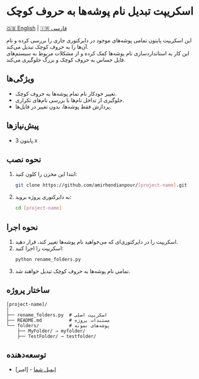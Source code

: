 # اسکریپت تبدیل نام پوشه‌ها به حروف کوچک

[🇬🇧 English](README.md) | [🇮🇷 فارسی](README.fa.md)

این اسکریپت پایتون تمامی پوشه‌های موجود در دایرکتوری جاری را بررسی کرده و نام آن‌ها را به حروف کوچک تبدیل می‌کند.  
این کار به استانداردسازی نام پوشه‌ها کمک کرده و از مشکلات مربوط به سیستم‌های فایل حساس به حروف کوچک و بزرگ جلوگیری می‌کند.

## ویژگی‌ها
- تغییر خودکار نام تمام پوشه‌ها به حروف کوچک.
- جلوگیری از تداخل نام‌ها با بررسی نام‌های تکراری.
- پردازش فقط پوشه‌ها، بدون تغییر در فایل‌ها.

## پیش‌نیازها
- پایتون 3.x

## نحوه نصب
1. ابتدا این مخزن را کلون کنید:
   ```bash
   git clone https://github.com/amirhendianpour/[project-name].git
   ```
2. به دایرکتوری پروژه بروید:
   ```bash
   cd [project-name]
   ```

## نحوه اجرا
1. اسکریپت را در دایرکتوری‌ای که می‌خواهید نام پوشه‌ها تغییر کند، قرار دهید.
2. اسکریپت را اجرا کنید:
   ```bash
   python rename_folders.py
   ```
3. تمامی نام پوشه‌ها به حروف کوچک تبدیل خواهند شد.

## ساختار پروژه
```
[project-name]/
│
├── rename_folders.py  # اسکریپت اصلی
├── README.md          # مستندات پروژه
└── folders/           # پوشه‌های نمونه
    ├── MyFolder/ → myfolder/
    ├── TestFolder/ → testfolder/
```

## توسعه‌دهنده
- [امیر] - [ایمیل شما](mailto:amir.hendianpour@gmail.com)
